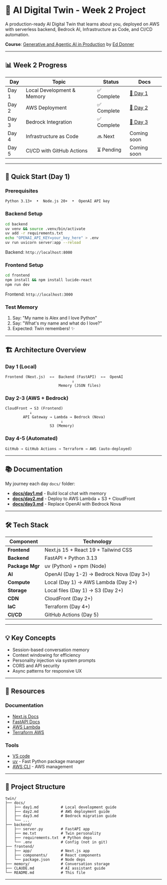 # 🤖 AI Digital Twin - Week 2 Project

A production-ready AI Digital Twin that learns about you, deployed on AWS with serverless backend, Bedrock AI, Infrastructure as Code, and CI/CD automation.

**Course**: [Generative and Agentic AI in Production](https://www.udemy.com/course/generative-and-agentic-ai-in-production/) by [Ed Donner](https://edwarddonner.com/)

---

## 📊 Week 2 Progress

| Day   | Topic                      | Status      | Docs                     |
| ----- | -------------------------- | ----------- | ------------------------ |
| Day 1 | Local Development & Memory | ✅ Complete | [📖 Day 1](docs/day1.md) |
| Day 2 | AWS Deployment             | ✅ Complete | [📖 Day 2](docs/day2.md) |
| Day 3 | Bedrock Integration        | ✅ Complete | [📖 Day 3](docs/day3.md) |
| Day 4 | Infrastructure as Code     | 🔜 Next     | Coming soon              |
| Day 5 | CI/CD with GitHub Actions  | ⏳ Pending  | Coming soon              |

---

## 🚀 Quick Start (Day 1)

### Prerequisites

```
Python 3.13+  •  Node.js 20+  •  OpenAI API key
```

### Backend Setup

```bash
cd backend
uv venv && source .venv/bin/activate
uv add -r requirements.txt
echo "OPENAI_API_KEY=your_key_here" > .env
uv run uvicorn server:app --reload
```

Backend: `http://localhost:8000`

### Frontend Setup

```bash
cd frontend
npm install && npm install lucide-react
npm run dev
```

Frontend: `http://localhost:3000`

### Test Memory

1. Say: "My name is Alex and I love Python"
2. Say: "What's my name and what do I love?"
3. Expected: Twin remembers! ✨

---

## 🏗️ Architecture Overview

### Day 1 (Local)

```
Frontend (Next.js)  ←→  Backend (FastAPI)  ←→  OpenAI
                              ↓
                        Memory (JSON files)
```

### Day 2-3 (AWS + Bedrock)

```
CloudFront → S3 (Frontend)
           ↓
        API Gateway → Lambda → Bedrock (Nova)
                         ↓
                    S3 (Memory)
```

### Day 4-5 (Automated)

```
GitHub → GitHub Actions → Terraform → AWS (auto-deployed)
```

---

## 📚 Documentation

My journey each day `docs/` folder:

- **[docs/day1.md](docs/day1.md)** - Build local chat with memory
- **[docs/day2.md](docs/day2.md)** - Deploy to AWS Lambda + S3 + CloudFront
- **[docs/day3.md](docs/day3.md)** - Replace OpenAI with Bedrock Nova

---

## 🛠️ Tech Stack

| Component       | Technology                               |
| --------------- | ---------------------------------------- |
| **Frontend**    | Next.js 15 + React 19 + Tailwind CSS     |
| **Backend**     | FastAPI + Python 3.13                    |
| **Package Mgr** | uv (Python) + npm (Node)                 |
| **AI**          | OpenAI (Day 1-2) → Bedrock Nova (Day 3+) |
| **Compute**     | Local (Day 1) → AWS Lambda (Day 2+)      |
| **Storage**     | Local files (Day 1) → S3 (Day 2+)        |
| **CDN**         | CloudFront (Day 2+)                      |
| **IaC**         | Terraform (Day 4+)                       |
| **CI/CD**       | GitHub Actions (Day 5)                   |

---

## 💡 Key Concepts

- Session-based conversation memory
- Context windowing for efficiency
- Personality injection via system prompts
- CORS and API security
- Async patterns for responsive UX

---

## 🔗 Resources

### Documentation

- [Next.js Docs](https://nextjs.org/docs)
- [FastAPI Docs](https://fastapi.tiangelo.com/)
- [AWS Lambda](https://docs.aws.amazon.com/lambda/)
- [Terraform AWS](https://registry.terraform.io/providers/hashicorp/aws/latest)

### Tools

- [VS code](https://code.visualstudio.com/)
- [uv](https://docs.astral.sh/uv/) - Fast Python package manager
- [AWS CLI](https://aws.amazon.com/cli/) - AWS management

---

## 📝 Project Structure

```
twin/
├── docs/
│   ├── day1.md          # Local development guide
│   ├── day2.md          # AWS deployment guide
│   ├── day3.md          # Bedrock migration guide
│   └── ...
├── backend/
│   ├── server.py        # FastAPI app
│   ├── me.txt           # Twin personality
│   ├── requirements.txt  # Python deps
│   └── .env             # Config (not in git)
├── frontend/
│   ├── app/             # Next.js app
│   ├── components/      # React components
│   └── package.json     # Node deps
├── memory/              # Conversation storage
├── CLAUDE.md            # AI assistant guide
└── README.md            # This file
```

---
